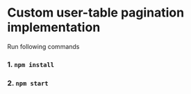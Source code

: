 # Custom user-table pagination implementation

Run following commands

### 1. `npm install`
### 2. `npm start`


